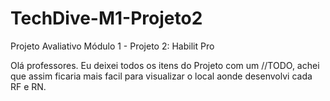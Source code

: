 # TechDive-M1-Projeto2
 Projeto Avaliativo Módulo 1 - Projeto 2: Habilit Pro

Olá professores.
Eu deixei todos os itens do Projeto com um //TODO, 
achei que assim ficaria mais facil para visualizar o local aonde desenvolvi cada RF e RN.


